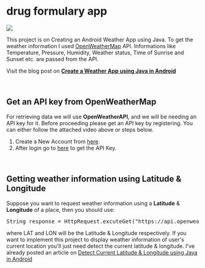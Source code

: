 # drug formulary app

<img  src='https://blog.frsarker.com/wp-content/uploads/2020/06/Weather-App-Design.jpg' >

<br>
<p>This project is on Creating an Android Weather App using Java.
To get the weather information I used <a href="https://openweathermap.org" target="_blank">OpenWeatherMap</a> API. 
Informations like Temperature, Pressure, Humidity, Weather status, Time of Sunrise and Sunset etc. are passed from the API.</p>
<p>Visit the blog post on <a href="https://blog.frsarker.com/java/create-a-weather-app-using-java-in-android.html" target="_blank">
<b>Create a Weather App using Java in Android</b>
</a>
</p>


<br><h2>Get an API key from OpenWeatherMap</h2>
<p>For retrieving data we will use <strong>OpenWeatherAPI</strong>, and we will be needing an API key for it. Before proceeding please get an API key by registering. You can either follow the attached video above or steps below.</p>
<ol>
<li>Create a New Account from <a title="Create new account" href="https://home.openweathermap.org/users/sign_up" target="_blank" rel="noopener">here</a>.</li>
<li>After login go to <a title="Get the API key" href="https://home.openweathermap.org/api_keys" target="_blank" rel="noopener">here</a> to get the API Key.</li>
</ol>

<br><h2>Getting weather information using Latitude & Longitude</h2>
<p>Suppose you want to request weather information using a <strong>Latitude</strong> &amp; <strong>Longitude</strong> of a place, then you should use:</p>
<pre>String response = HttpRequest.excuteGet("https://api.openweathermap.org/data/2.5/weather?lat=" + LAT + "&lon=" + LON + "&units=metric&appid=" + API);</pre>
<p>where LAT and LON will be the Latitude &amp; Longitude respectively. If you want to implement this project to display weather
information of user's current location you'll just need detect the current latitude &amp; longitude. I've already posted an article on 
<a href="https://blog.frsarker.com/java/detect-current-latitude-and-longitude-using-java-in-android.html" target="_blank">
Detect Current Latitude & Longitude using Java in Android
</a>
</p>

